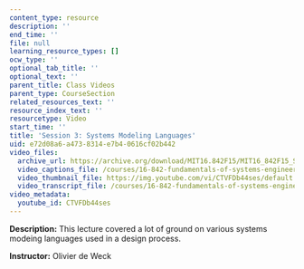```yaml
---
content_type: resource
description: ''
end_time: ''
file: null
learning_resource_types: []
ocw_type: ''
optional_tab_title: ''
optional_text: ''
parent_title: Class Videos
parent_type: CourseSection
related_resources_text: ''
resource_index_text: ''
resourcetype: Video
start_time: ''
title: 'Session 3: Systems Modeling Languages'
uid: e72d08a6-a473-8314-e7b4-0616cf02b442
video_files:
  archive_url: https://archive.org/download/MIT16.842F15/MIT16_842F15_S03_SPOC_300k.mp4
  video_captions_file: /courses/16-842-fundamentals-of-systems-engineering-fall-2015/6c30718b532553f299d872c7b135f428_CTVFDb44ses.vtt
  video_thumbnail_file: https://img.youtube.com/vi/CTVFDb44ses/default.jpg
  video_transcript_file: /courses/16-842-fundamentals-of-systems-engineering-fall-2015/df8a344777809e448095342207ce5be9_CTVFDb44ses.pdf
video_metadata:
  youtube_id: CTVFDb44ses
---
```


**Description:** This lecture covered a lot of ground on various systems modeing languages used in a design process.

**Instructor:** Olivier de Weck



